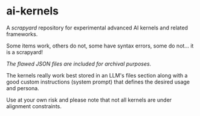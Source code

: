 # ai-kernels

A *scrapyard* repository for experimental advanced AI kernels and related frameworks.

Some items work, others do not, some have syntax errors, some do not... it is a scrapyard!

*The flawed JSON files are included for archival purposes.*

The kernels really work best stored in an LLM's files section along with a good custom instructions (system prompt) that defines the desired usage and persona. 

Use at your own risk and please note that not all kernels are under alignment constraints. 
